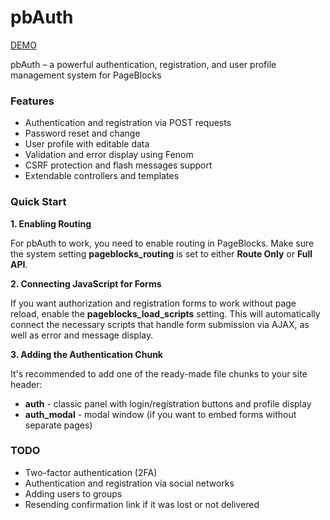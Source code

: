 # pbAuth

[DEMO](https://pbauth.boshnik.com/)

pbAuth – a powerful authentication, registration, and user profile management system for PageBlocks

### Features
 - Authentication and registration via POST requests
 - Password reset and change
 - User profile with editable data
 - Validation and error display using Fenom
 - CSRF protection and flash messages support
 - Extendable controllers and templates


### Quick Start
**1. Enabling Routing**

For pbAuth to work, you need to enable routing in PageBlocks. Make sure the system setting **pageblocks_routing** is set to either **Route Only** or **Full API**.

**2. Connecting JavaScript for Forms**

If you want authorization and registration forms to work without page reload, enable the **pageblocks_load_scripts** setting. This will automatically connect the necessary scripts that handle form submission via AJAX, as well as error and message display.

**3. Adding the Authentication Chunk**

It's recommended to add one of the ready-made file chunks to your site header:
 - **auth** - classic panel with login/registration buttons and profile display
 - **auth_modal** - modal window (if you want to embed forms without separate pages)


### TODO
 - Two-factor authentication (2FA)
 - Authentication and registration via social networks
 - Adding users to groups
 - Resending confirmation link if it was lost or not delivered